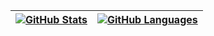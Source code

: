 | [![GitHub Stats](https://github-readme-stats.vercel.app/api?username=ALI1416&theme=buefy&hide_border=true&locale=cn&show_icons=true&include_all_commits=true)](https://github.com/ALI1416) | [![GitHub Languages](https://github-readme-stats.vercel.app/api/top-langs/?username=ALI1416&theme=buefy&hide_border=true&locale=cn&layout=compact)](https://github.com/ALI1416) |
| - | - |
